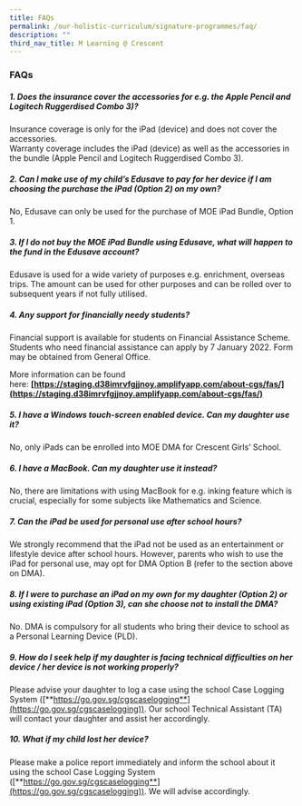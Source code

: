 ```yaml
---
title: FAQs
permalink: /our-holistic-curriculum/signature-programmes/faq/
description: ""
third_nav_title: M Learning @ Crescent
---
```

### **FAQs**
##### **1\. Does the insurance cover the accessories for e.g. the Apple Pencil and Logitech Ruggerdised Combo 3)?**
Insurance coverage is only for the iPad (device) and does not cover the accessories.<br>
Warranty coverage includes the iPad (device) as well as the accessories in the bundle (Apple Pencil and Logitech Ruggerdised Combo 3).

##### **2\. Can I make use of my child’s Edusave to pay for her device if I am choosing the purchase the iPad (Option 2) on my own?**
No, Edusave can only be used for the purchase of MOE iPad Bundle, Option 1.

##### **3\. If I do not buy the MOE iPad Bundle using Edusave, what will happen to the fund in the Edusave account?**
Edusave is used for a wide variety of purposes e.g. enrichment, overseas trips. The amount can be used for other purposes and can be rolled over to subsequent years if not fully utilised.

##### **4\. Any support for financially needy students?**
Financial support is available for students on Financial Assistance Scheme. Students who need financial assistance can apply by 7 January 2022. Form may be obtained from General Office.

More information can be found here: **[https://staging.d38imrvfgjjnoy.amplifyapp.com/about-cgs/fas/](https://staging.d38imrvfgjjnoy.amplifyapp.com/about-cgs/fas/)**

##### **5\. I have a Windows touch-screen enabled device. Can my daughter use it?**
No, only iPads can be enrolled into MOE DMA for Crescent Girls’ School.

##### **6\. I have a MacBook. Can my daughter use it instead?**
No, there are limitations with using MacBook for e.g. inking feature which is crucial, especially for some subjects like Mathematics and Science.

##### **7\. Can the iPad be used for personal use after school hours?**
We strongly recommend that the iPad not be used as an entertainment or lifestyle device after school hours. However, parents who wish to use the iPad for personal use, may opt for DMA Option B (refer to the section above on DMA).

##### **8\. If I were to purchase an iPad on my own for my daughter (Option 2) or using existing iPad (Option 3), can she choose not to install the DMA?**
No. DMA is compulsory for all students who bring their device to school as a Personal Learning Device (PLD).

##### **9\. How do I seek help if my daughter is facing technical difficulties on her device / her device is not working properly?**
Please advise your daughter to log a case using the school Case Logging System ([**https://go.gov.sg/cgscaselogging**](https://go.gov.sg/cgscaselogging)). Our school Technical Assistant (TA) will contact your daughter and assist her accordingly.

##### **10\. What if my child lost her device?**
Please make a police report immediately and inform the school about it using the school Case Logging System ([**https://go.gov.sg/cgscaselogging**](https://go.gov.sg/cgscaselogging)). We will advise accordingly.
